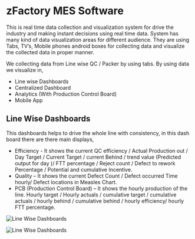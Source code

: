 zFactory MES Software
============

This is real time data collection and visualization system for drive the industry and making instant
decisions using real time data. System has many kind of data visualization areas for different audience.
They are using Tabs, TV’s, Mobile phones android boxes for collecting data and visualize the collected
data in proper manner.

We collecting data from Line wise QC / Packer by using tabs. By using data we visualize in,

* Line wise Dashboards
* Centralized Dashboard
* Analytics (With Production Control Board)
* Mobile App


Line Wise Dashboards
-------------

This dashboards helps to drive the whole line with consistency, in this dash board there are
there main displays,

* Efficiency - It shows the current QC efficiency / Actual Production out / Day Target /
Current Target / current Behind / trend value (Predicted output for day )/ FTT
percentage / Reject count / Defect to rework Percentage / Potential and cumulative
Incentive.
* Quality – It shows the current Defect Count / Defect occurred Time hourly/ Defect
locations in Measles Chart.
* PCB (Production Control Board) – It shows the hourly production of the line. Hourly
target / Hourly actuals / cumulative target / cumulative actuals / hourly behind /
cumulative behind / hourly efficiency/ hourly FTT percentage.

![Line Wise Dashboards](https://github.com/abhiruchi03/markdown.wiki.git)

![Line Wise Dashboards](https://www.google.com/search?q=zilingo+software&tbm=isch&hl=en&chips=q:zilingo+software,online_chips:sri+lankan:CuwI-i4NYbs%3D&sa=X&ved=2ahUKEwil-tiIpqD6AhUy_jgGHXqcC6IQ4lYoAnoECAEQJQ&biw=1428&bih=756#imgrc=nDq7MfwcuZRjgM)
